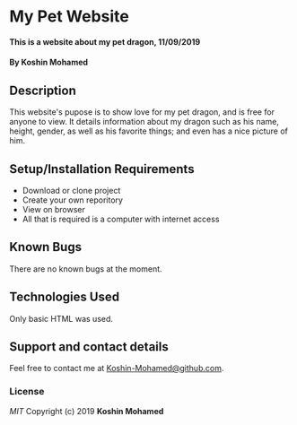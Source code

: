 # My Pet Website

#### This is a website about my pet dragon, 11/09/2019

#### By **Koshin Mohamed**

## Description

This website's pupose is to show love for my pet dragon, and is free for anyone to view. It details information about my dragon such as his name, height, gender, as well as his favorite things; and even has a nice picture of him.

## Setup/Installation Requirements

- Download or clone project
- Create your own reporitory
- View on browser
- All that is required is a computer with internet access

## Known Bugs

There are no known bugs at the moment.

## Technologies Used

Only basic HTML was used.

## Support and contact details

Feel free to contact me at Koshin-Mohamed@github.com.

### License

_MIT_
Copyright (c) 2019 **Koshin Mohamed**

